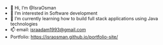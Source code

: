 - 👋 Hi, I’m @IsraOsman
- 👀 I’m interested in Software development 
- 🌱 I’m currently learning how to build full stack applications using Java technologies 
- 📫 email: israadam1993@gmail.com 
- Portfolio: https://israosman.github.io/portfolio-site/  

<!---
IsraOsman/IsraOsman is a ✨ special ✨ repository because its `README.md` (this file) appears on your GitHub profile.
You can click the Preview link to take a look at your changes.
--->
